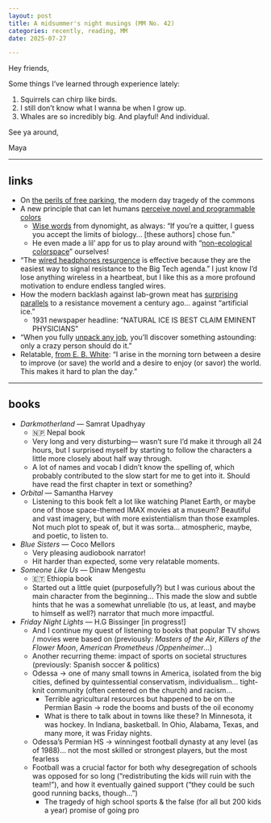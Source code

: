 ```yaml
---
layout: post
title: A midsummer's night musings (MM No. 42)
categories: recently, reading, MM
date: 2025-07-27

---
```


Hey friends,

Some things I’ve learned through experience lately:

1. Squirrels can chirp like birds. 
2. I still don’t know what I wanna be when I grow up. 
3. Whales are so incredibly big. And playful! And individual. 

See ya around,

Maya 

---

## links

- On [the perils of free parking](https://www.worksinprogress.news/p/the-prophet-of-parking?ref=DenseDiscovery-344), the modern day tragedy of the commons
- A new principle that can let humans [perceive novel and programmable colors](https://www.science.org/doi/10.1126/sciadv.adu1052)
    - [Wise words](https://substack.com/redirect/80f28539-78ff-43bc-b587-cd0438377841?j=eyJ1IjoiZjQxd2YifQ.Vyzw0BMQhKMLOXmatQnbEHIt8XNgSN90xUkZoo-TLeI) from dynomight, as always: “If you’re a quitter, I guess you accept the limits of biology… [these authors] chose fun.”
    - He even made a lil’ app for us to play around with “[non-ecological colorspace](https://dynomight.net/img/colors/generate.html?utm_source=substack&utm_medium=email)” ourselves!
- “The [wired headphones resurgence](https://onethingnewsletter.substack.com/p/put-your-wired-headphones-on?utm_source=post-email-title&publication_id=1860865&post_id=168566000&utm_campaign=email-post-title&isFreemail=true&r=f41wf&triedRedirect=true&utm_medium=email) is effective because they are the easiest way to signal resistance to the Big Tech agenda.” I just know I’d lose anything wireless in a heartbeat, but I like this as a more profound motivation to endure endless tangled wires.
- How the modern backlash against lab-grown meat has [surprising parallels](https://newsletter.pessimistsarchive.org/p/the-war-on-lab-grown-ice?ref=themorningnews.org) to a  resistance movement a century ago… against “artificial ice.”
    - 1931 newspaper headline: “NATURAL ICE IS BEST CLAIM EMINENT PHYSICIANS”
- “When you fully [unpack any job](https://www.experimental-history.com/p/face-it-youre-a-crazy-person?ref=themorningnews.org#_), you’ll discover something astounding: only a crazy person should do it.”
- Relatable, [from E. B. White](https://archive.nytimes.com/www.nytimes.com/books/97/08/03/lifetimes/white-notes.html?_r=3): “I arise in the morning torn between a desire to improve (or save) the world and a desire to enjoy (or savor) the world. This makes it hard to plan the day.”

---

## books

- *Darkmotherland* — Samrat Upadhyay
    - 🇳🇵 Nepal book
    - Very long and very disturbing— wasn’t sure I’d make it through all 24 hours, but I surprised myself by starting to follow the characters a little more closely about half way through.
    - A lot of names and vocab I didn’t know the spelling of, which probably contributed to the slow start for me to get into it. Should have read the first chapter in text or something?
- *Orbital* — Samantha Harvey
    - Listening to this book felt a lot like watching Planet Earth, or maybe one of those space-themed IMAX movies at a museum? Beautiful and vast imagery, but with more existentialism than those examples. Not much plot to speak of, but it was sorta… atmospheric, maybe, and poetic, to listen to.
- *Blue Sisters* — Coco Mellors
    - Very pleasing audiobook narrator!
    - Hit harder than expected, some very relatable moments.
- *Someone Like Us* — Dinaw Mengestu
    - 🇪🇹 Ethiopia book
    - Started out a little quiet (purposefully?) but I was curious about the main character from the beginning…  This made the slow and subtle hints that he was a somewhat unreliable (to us, at least, and maybe to himself as well?) narrator that much more impactful.
- *Friday Night Lights* — H.G Bissinger [in progress!]
    - And I continue my quest of listening to books that popular TV shows / movies were based on (previously: *Masters of the Air*, *Killers of the Flower Moon*, *American Prometheus* /*Oppenheimer*…)
    - Another recurring theme: impact of sports on societal structures (previously: Spanish soccer & politics)
    - Odessa → one of many small towns in America, isolated from the big cities, defined by quintessential conservatism, individualism… tight-knit community (often centered on the church) and racism…
        - Terrible agricultural resources but happened to be on the Permian Basin → rode the booms and busts of the oil economy
        - What is there to talk about in towns like these? In Minnesota, it was hockey. In Indiana, basketball. In Ohio, Alabama, Texas, and many more, it was Friday nights.
    - Odessa’s Permian HS → winningest football dynasty at any level (as of 1988)… not the most skilled or strongest players, but the most fearless
    - Football was a crucial factor for  both why desegregation of schools was opposed  for so long (“redistributing the kids will ruin with the team!”), and how it eventually gained support (“they could be such good running backs, though…”)
        - The tragedy of high school sports & the false (for all but 200 kids a year) promise of going pro
